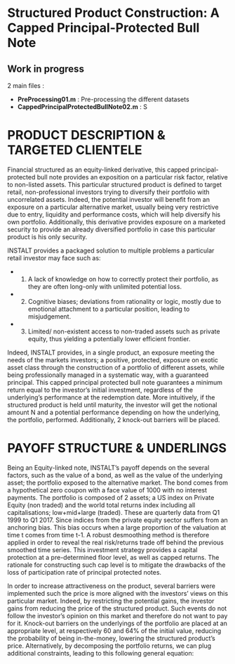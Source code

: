 # Structured Product Construction:  A Capped Principal-Protected Bull Note

## Work in progress

2 main files :
* **PreProcessing01.m** : Pre-processing the different datasets
* **CappedPrincipalProtectedBullNote02.m** : S


# PRODUCT DESCRIPTION & TARGETED CLIENTELE
Financial structured as an equity-linked derivative, this capped principal-protected bull note provides an exposition on a particular risk factor, relative to non-listed assets. This particular structured product is defined to target retail, non-professional investors trying to diversify their portfolio with uncorrelated assets. Indeed, the potential investor will benefit from an exposure on a particular alternative market, usually being very restrictive due to entry, liquidity and performance costs, which will help diversify his own portfolio. Additionally, this derivative provides exposure on a marketed security to provide an already diversified portfolio in case this particular product is his only security.


INSTALT provides a packaged solution to multiple problems a particular retail investor may face such as:
* 1.	A lack of knowledge on how to correctly protect their portfolio, as they are often long-only with unlimited potential loss.
* 2.	Cognitive biases; deviations from rationality or logic, mostly due to emotional attachment to a particular position, leading to misjudgement.
* 3.	Limited/ non-existent access to non-traded assets such as private equity, thus yielding a potentially lower efficient frontier.


Indeed, INSTALT provides, in a single product, an exposure meeting the needs of the markets investors; a positive, protected, exposure on exotic asset class through the construction of a portfolio of different assets, while being professionally managed in a systematic way, with a guaranteed principal. This capped principal protected bull note guarantees a minimum return equal to the investor’s initial investment, regardless of the underlying’s performance at the redemption date. More intuitively, if the structured product is held until maturity, the investor will get the notional amount N and a potential performance depending on how the underlying, the portfolio, performed. Additionally, 2 knock-out barriers will be placed. 


# PAYOFF STRUCTURE & UNDERLINGS 
Being an Equity-linked note, INSTALT’s payoff depends on the several factors, such as the value of a bond, as well as the value of the underlying asset; the portfolio exposed to the alternative market. The bond comes from a hypothetical zero coupon with a face value of 1000 with no interest payments. The portfolio is composed of 2 assets; a US index on Private Equity (non traded) and the world total returns index including all capitalisations; low+mid+large (traded). These are quarterly data from Q1 1999 to Q1 2017. Since indices from the private equity sector suffers from an anchoring bias. This bias occurs when a large proportion of the valuation at time t comes from time t-1. A robust desmoothing method is therefore applied in order to reveal the real risk/returns trade off behind the previous smoothed time series. This investment strategy provides a capital protection at a pre-determined floor level, as well as capped returns. The rationale for constructing such cap level is to mitigate the drawbacks of the loss of participation rate of principal protected notes. 


In order to increase attractiveness on the product, several barriers were implemented such the price is more aligned with the investors’ views on this particular market. Indeed, by restricting the potential gains, the investor gains from reducing the price of the structured product. Such events do not follow the investor’s opinion on this market and therefore do not want to pay for it. Knock-out barriers on the underlyings of the portfolio are placed at an appropriate level, at respectively 60 and 64% of the initial value, reducing the probability of being in-the-money, lowering the structured product’s price.
Alternatively, by decomposing the portfolio returns, we can plug additional constraints, leading to this following general equation:










